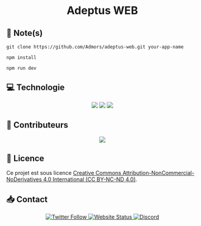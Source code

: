 <div align='center'>
    <h1>Adeptus WEB</h1>
</div>

## 📑 Note(s)

```
git clone https://github.com/Admors/adeptus-web.git your-app-name
```
```
npm install
```
```
npm run dev
```

## 💻 Technologie
<div align='center'>
    <img src="https://img.shields.io/badge/next.js-000000?style=for-the-badge&logo=nextdotjs&logoColor=white"/>
    <img src="https://img.shields.io/badge/typescript-007ACC?style=for-the-badge&logo=typescript&logoColor=white"/>
    <img src="https://img.shields.io/badge/tailwindcss-38B2AC?style=for-the-badge&logo=tailwind-css&logoColor=white"/>
</div>

## 🤝 Contributeurs
<div align="center">
  <a href="https://github.com/admors/adeptus-web/graphs/contributors">
    <img src="https://contrib.rocks/image?repo=admors/adeptus-web"/>
  </a>
</div>

## 📄 Licence
Ce projet est sous licence [Creative Commons Attribution-NonCommercial-NoDerivatives 4.0 International (CC BY-NC-ND 4.0)](https://creativecommons.org/licenses/by-nc-nd/4.0/).

## 📥 Contact
<div align="center">
    <a href="https://twitter.com/Admors_">
        <img src="https://img.shields.io/badge/-Admors-1DA1F2?logo=x&logoColor=white&style=for-the-badge" alt="Twitter Follow">
    </a>
    <a href="https://admors-srv.ovh">
        <img src="https://img.shields.io/website?up_message=Online&down_message=Offline&url=https%3A%2F%2Fadmors-srv.ovh&label=Website&style=for-the-badge&logoColor=white&logoWidth=20" alt="Website Status">
    </a>
    <a href="https://discordapp.com/users/334012117764014080">
        <img src="https://img.shields.io/badge/-Discord-7289DA?style=for-the-badge&logo=discord&logoColor=white&logoWidth=20" alt="Discord">
    </a>
</div>
